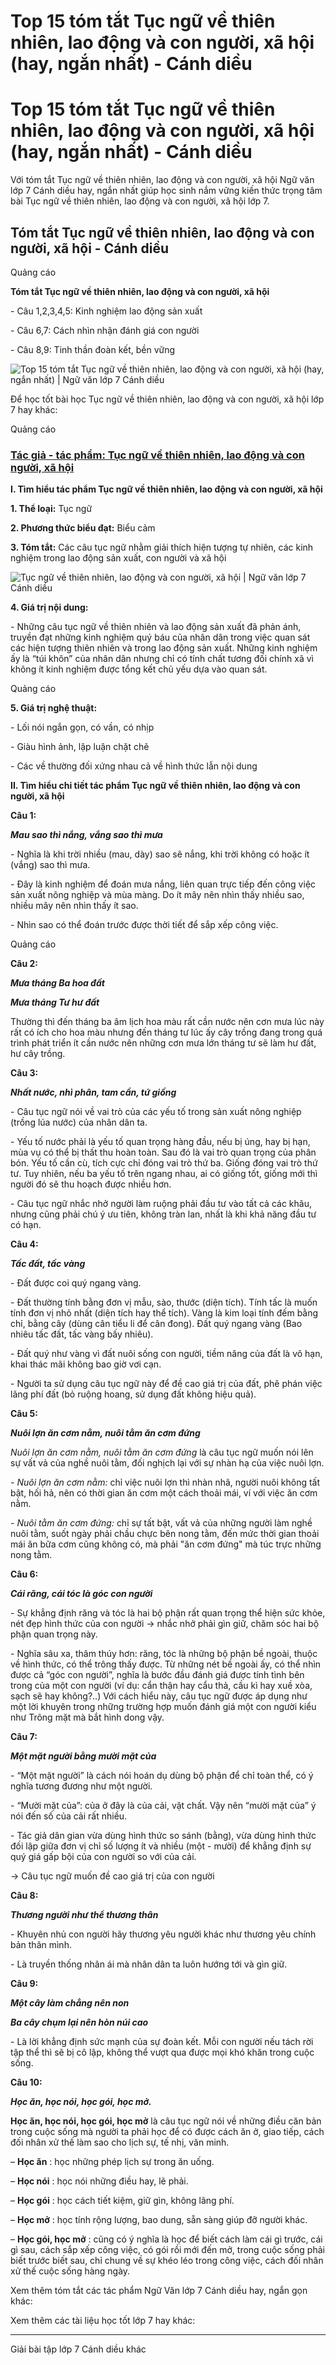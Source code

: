 # Top 15 tóm tắt Tục ngữ về thiên nhiên, lao động và con người, xã hội (hay, ngắn nhất) - Cánh diều

# Top 15 tóm tắt Tục ngữ về thiên nhiên, lao động và con người, xã hội (hay, ngắn nhất) - Cánh diều

Với tóm tắt Tục ngữ về thiên nhiên, lao động và con người, xã hội Ngữ văn lớp 7 Cánh diều hay, ngắn nhất giúp học sinh nắm vững kiến thức trọng tâm bài Tục ngữ về thiên nhiên, lao động và con người, xã hội lớp 7.

## Tóm tắt Tục ngữ về thiên nhiên, lao động và con người, xã hội - Cánh diều

Quảng cáo

**Tóm tắt Tục ngữ về thiên nhiên, lao động và con người, xã hội**

\- Câu 1,2,3,4,5: Kinh nghiệm lao động sản xuất 

\- Câu 6,7: Cách nhìn nhận đánh giá con người 

\- Câu 8,9: Tinh thần đoàn kết, bền vững 

![Top 15 tóm tắt Tục ngữ về thiên nhiên, lao động và con người, xã hội \(hay, ngắn nhất\) | Ngữ văn lớp 7 Cánh diều](https://vietjack.com/soan-van-lop-7-cd/images/tom-tat-tuc-ngu-ve-thien-nhien-lao-dong-va-con-nguoi-xa-hoi-1.PNG)

Để học tốt bài học Tục ngữ về thiên nhiên, lao động và con người, xã hội lớp 7 hay khác:

Quảng cáo

### [**Tác giả - tác phẩm: Tục ngữ về thiên nhiên, lao động và con người, xã hội**](https://vietjack.com/soan-van-lop-7-cd/tac-gia-tac-pham-tuc-ngu-ve-thien-nhien-lao-dong-va-con-nguoi-xa-hoi-1.jsp)

**I. Tìm hiểu tác phẩm Tục ngữ về thiên nhiên, lao động và con người, xã hội**

**1\. Thể loại:** Tục ngữ

**2\. Phương thức biểu đạt:** Biểu cảm

**3\. Tóm tắt:** Các câu tục ngữ nhằm giải thích hiện tượng tự nhiên, các kinh nghiệm trong lao động sản xuất, con người và xã hội 

![Tục ngữ về thiên nhiên, lao động và con người, xã hội | Ngữ văn lớp 7 Cánh diều](https://vietjack.com/soan-van-lop-7-cd/images/tac-gia-tac-pham-tuc-ngu-ve-thien-nhien-lao-dong-va-con-nguoi-xa-hoi-1.PNG)

**4\. Giá trị nội dung:**

\- Những câu tục ngữ về thiên nhiên và lao động sản xuất đã phản ánh, truyền đạt những kinh nghiệm quý báu của nhân dân trong việc quan sát các hiện tượng thiên nhiên và trong lao động sản xuất. Những kinh nghiệm ấy là “túi khôn” của nhân dân nhưng chỉ có tính chất tương đối chính xã vì không ít kinh nghiệm được tổng kết chủ yếu dựa vào quan sát. 

Quảng cáo

**5\. Giá trị nghệ thuật:**

\- Lối nói ngắn gọn, có vần, có nhịp 

\- Giàu hình ảnh, lập luận chặt chẽ 

\- Các về thường đối xứng nhau cả về hình thức lẫn nội dung 

**II. Tìm hiểu chi tiết tác phẩm Tục ngữ về thiên nhiên, lao động và con người, xã hội**

**Câu 1:**

**_Mau sao thì nắng, vắng sao thì mưa_**

\- Nghĩa là khi trời nhiều (mau, dày) sao sẽ nắng, khi trời không có hoặc ít (vắng) sao thì mưa. 

\- Đây là kinh nghiệm để đoán mưa nắng, liên quan trực tiếp đến công việc sản xuất nông nghiệp và mùa màng. Do ít mây nên nhìn thấy nhiều sao, nhiều mây nên nhìn thấy ít sao. 

\- Nhìn sao có thể đoán trước được thời tiết để sắp xếp công việc. 

Quảng cáo

**Câu 2:**

**_Mưa tháng Ba hoa đất_**

**_Mưa tháng Tư hư đất_**

Thường thì đến tháng ba âm lịch hoa màu rất cần nước nên cơn mưa lúc này rất có ích cho hoa màu nhưng đến tháng tư lúc ấy cây trồng đang trong quá trình phát triển ít cần nước nên những cơn mưa lớn tháng tư sẽ làm hư đất, hư cây trồng.

**Câu 3:**

**_Nhất nước, nhì phân, tam cần, tứ giống_**

\- Câu tục ngữ nói về vai trò của các yếu tố trong sản xuất nông nghiệp (trồng lúa nước) của nhân dân ta. 

\- Yếu tố nước phải là yếu tố quan trọng hàng đầu, nếu bị úng, hay bị hạn, mùa vụ có thể bị thất thu hoàn toàn. Sau đó là vai trò quan trọng của phân bón. Yếu tố cần cù, tích cực chỉ đóng vai trò thứ ba. Giống đóng vai trò thứ tư. Tuy nhiên, nếu ba yếu tố trên ngang nhau, ai có giống tốt, giống mới thì người đó sẽ thu hoạch được nhiều hơn. 

\- Câu tục ngữ nhắc nhở người làm ruộng phải đầu tư vào tất cả các khâu, nhưng cũng phải chú ý ưu tiên, không tràn lan, nhất là khi khả năng đầu tư có hạn. 

**Câu 4:**

**_Tấc đất, tấc vàng_**

\- Đất được coi quý ngang vàng. 

\- Đất thường tính bằng đơn vị mẫu, sào, thước (diện tích). Tính tấc là muốn tính đơn vị nhỏ nhất (diện tích hay thể tích). Vàng là kim loại tính đếm bằng chỉ, bằng cây (dùng cân tiểu li để cân đong). Đất quý ngang vàng (Bao nhiêu tấc đất, tấc vàng bấy nhiêu). 

\- Đất quý như vàng vì đất nuôi sống con người, tiềm năng của đất là vô hạn, khai thác mãi không bao giờ vơi cạn. 

\- Người ta sử dụng câu tục ngữ này để đề cao giá trị của đất, phê phán việc lãng phí đất (bỏ ruộng hoang, sử dụng đất không hiệu quả). 

**Câu 5:**

**_Nuôi lợn ăn cơm nằm, nuôi tằm ăn cơm đứng_**

_Nuôi lợn ăn cơm nằm, nuôi tằm ăn cơm đứng_ là câu tục ngữ muốn nói lên sự vất vả của nghề nuôi tằm, đối nghịch lại với sự nhàn hạ của việc nuôi lợn.

_\- Nuôi lợn ăn cơm nằm:_ chỉ việc nuôi lợn thì nhàn nhã, người nuôi không tất bật, hối hả, nên có thời gian ăn cơm một cách thoải mái, ví với việc ăn cơm nằm.

_\- Nuôi tằm ăn cơm đứng:_ chỉ sự tất bật, vất vả của những người làm nghề nuôi tằm, suốt ngày phải chầu chực bên nong tằm, đến mức thời gian thoải mái ăn bữa cơm cũng không có, mà phải "ăn cơm đứng" mà túc trực những nong tằm.

**Câu 6:**

**_Cái răng, cái tóc là góc con người_**

\- Sự khẳng định răng và tóc là hai bộ phận rất quan trọng thể hiện sức khỏe, nét đẹp hình thức của con người → nhắc nhở phải gìn giữ, chăm sóc hai bộ phận quan trọng này. 

\- Nghĩa sâu xa, thâm thúy hơn: răng, tóc là những bộ phận bề ngoài, thuộc về hình thức, có thể trông thấy được. Từ những nét bề ngoài ấy, có thể nhìn được cả “góc con người”, nghĩa là bước đầu đánh giá được tính tình bên trong của một con người (ví dụ: cẩn thận hay cẩu thả, cầu kì hay xuề xòa, sạch sẽ hay không?..) Với cách hiểu này, câu tục ngữ được áp dụng như một lời khuyên trong những trường hợp muốn đánh giá một con người kiểu như Trông mặt mà bắt hình dong vậy. 

**Câu 7:**

**_Một mặt người bằng mười mặt của_**

\- “Một mặt người” là cách nói hoán dụ dùng bộ phận để chỉ toàn thể, có ý nghĩa tương đương như một người. 

\- “Mười mặt của”: của ở đây là của cải, vật chất. Vậy nên “mười mặt của” ý nói đến số của cải rất nhiều. 

\- Tác giả dân gian vừa dùng hình thức so sánh (bằng), vừa dùng hình thức đối lập giữa đơn vị chỉ số lượng ít và nhiều (một - mười) để khẳng định sự quý giá gấp bội của con người so với của cải. 

→ Câu tục ngữ muốn đề cao giá trị của con người 

**Câu 8:**

**_Thương người như thể thương thân_**

\- Khuyên nhủ con người hãy thương yêu người khác như thương yêu chính bản thân mình. 

\- Là truyền thống nhân ái mà nhân dân ta luôn hướng tới và gìn giữ. 

**Câu 9:**

**_Một cây làm chẳng nên non_**

**_Ba cây chụm lại nên hòn núi cao_**

\- Là lời khẳng định sức mạnh của sự đoàn kết. Mỗi con người nếu tách rời tập thể thì sẽ bị cô lập, không thể vượt qua được mọi khó khăn trong cuộc sống. 

**Câu 10:**

**_Học ăn, học nói, học gói, học mở._**

**Học ăn, học nói, học gói, học mở** là câu tục ngữ nói về những điều căn bản trong cuộc sống mà người ta phải học để có được cách ăn ở, giao tiếp, cách đối nhân xử thế làm sao cho lịch sự, tế nhị, văn minh. 

– **Học ăn** : học những phép lịch sự trong ăn uống. 

– **Học nói** : học nói những điều hay, lẽ phải. 

– **Học gói** : học cách tiết kiệm, giữ gìn, không lãng phí. 

– **Học mở** : học tính rộng lượng, bao dung, sẵn sàng giúp đỡ người khác. 

– **Học gói, học mở** : cũng có ý nghĩa là học để biết cách làm cái gì trước, cái gì sau, cách sắp xếp công việc, có gói rồi mới đến mở, trong cuộc sống phải biết trước biết sau, chỉ chung về sự khéo léo trong công việc, cách đối nhân xử thế cuộc sống hàng ngày. 

Xem thêm tóm tắt các tác phẩm Ngữ Văn lớp 7 Cánh diều hay, ngắn gọn khác:

Xem thêm các tài liệu học tốt lớp 7 hay khác:

* * *

Giải bài tập lớp 7 Cánh diều khác
